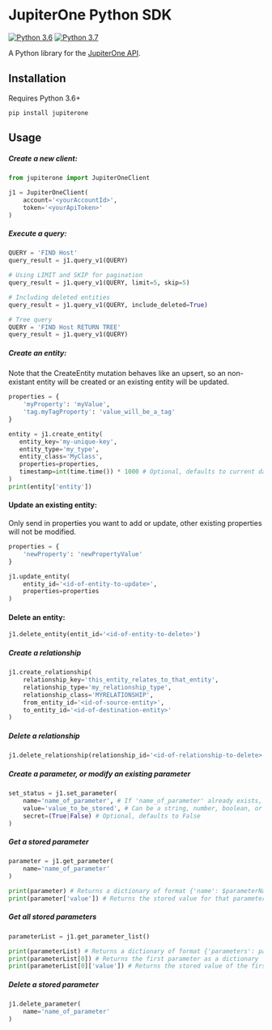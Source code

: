 # JupiterOne Python SDK

[![Python 3.6](https://img.shields.io/badge/python-3.6-blue.svg)](https://www.python.org/downloads/release/python-360/)
[![Python 3.7](https://img.shields.io/badge/python-3.7-blue.svg)](https://www.python.org/downloads/release/python-370/)


A Python library for the [JupiterOne API](https://support.jupiterone.io/hc/en-us/articles/360022722094-JupiterOne-Platform-API).

## Installation

Requires Python 3.6+

`pip install jupiterone`


## Usage

##### Create a new client:

```python
from jupiterone import JupiterOneClient

j1 = JupiterOneClient(
    account='<yourAccountId>',
    token='<yourApiToken>'
)
```

##### Execute a query:

```python
QUERY = 'FIND Host'
query_result = j1.query_v1(QUERY)

# Using LIMIT and SKIP for pagination
query_result = j1.query_v1(QUERY, limit=5, skip=5)

# Including deleted entities
query_result = j1.query_v1(QUERY, include_deleted=True)

# Tree query
QUERY = 'FIND Host RETURN TREE'
query_result = j1.query_v1(QUERY)
```

##### Create an entity:

Note that the CreateEntity mutation behaves like an upsert, so an non-existant entity will be created or an existing entity will be updated.

```python
properties = {
    'myProperty': 'myValue',
    'tag.myTagProperty': 'value_will_be_a_tag'
}

entity = j1.create_entity(
   entity_key='my-unique-key',
   entity_type='my_type',
   entity_class='MyClass',
   properties=properties,
   timestamp=int(time.time()) * 1000 # Optional, defaults to current datetime
)
print(entity['entity'])
```


#### Update an existing entity:
Only send in properties you want to add or update, other existing properties will not be modified.

```python
properties = {
    'newProperty': 'newPropertyValue'
}

j1.update_entity(
    entity_id='<id-of-entity-to-update>',
    properties=properties
)
```


#### Delete an entity:

```python
j1.delete_entity(entit_id='<id-of-entity-to-delete>')
```

##### Create a relationship

```python
j1.create_relationship(
    relationship_key='this_entity_relates_to_that_entity',
    relationship_type='my_relationship_type',
    relationship_class='MYRELATIONSHIP',
    from_entity_id='<id-of-source-entity>',
    to_entity_id='<id-of-destination-entity>'
)
```

##### Delete a relationship

```python
j1.delete_relationship(relationship_id='<id-of-relationship-to-delete>')
```

##### Create a parameter, or modify an existing parameter

```python
set_status = j1.set_parameter(
    name='name_of_parameter', # If 'name_of_parameter' already exists, the value is modified
    value='value_to_be_stored', # Can be a string, number, boolean, or list
    secret=(True|False) # Optional, defaults to False
)
```

##### Get a stored parameter

```python
parameter = j1.get_parameter(
    name='name_of_parameter'
)

print(parameter) # Returns a dictionary of format {'name': $parameterName, 'value': $parameterValue, 'secret': $isParameterSecret, 'lastUpdatedOn': $lastUpdateTimestamp}
print(parameter['value']) # Returns the stored value for that parameter. If parameter['seceret'] = True, then parameter['value'] will always return '[REDACTED]' when accessed by API
```

##### Get all stored parameters

```python
parameterList = j1.get_parameter_list()

print(parameterList) # Returns a dictionary of format {'parameters': parameter_list[]}
print(parameterList[0]) # Returns the first parameter as a dictionary
print(parameterList[0]['value']) # Returns the stored value of the first parameter
```

##### Delete a stored parameter

```python
j1.delete_parameter(
    name='name_of_parameter'
)
```